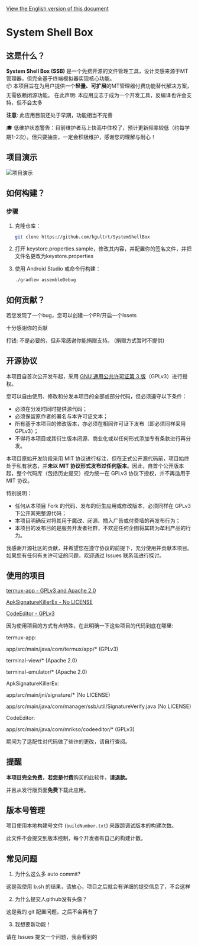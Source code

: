 [View the English version of this document](README_EN.md)

# System Shell Box

## 这是什么？

**System Shell Box (SSB)** 是一个免费开源的文件管理工具，设计灵感来源于MT管理器，但完全基于终端模拟器实现核心功能。  
📦 本项目旨在为用户提供一个**轻量、可扩展**的MT管理器付费功能替代解决方案，无需依赖闭源功能。
在此声明: 本应用立志于成为一个开发工具，反编译也许会支持，但不会太多

**注意**: 此应用目前还处于早期，功能相当不完善

🎓 低维护状态警告：目前维护者马上快高中住校了，预计更新频率较低（约每学期1-2次）。但只要抽空，一定会积极维护，感谢您的理解与耐心！

## 项目演示

![项目演示](./demo.gif)

## 如何构建？

### 步骤
1. 克隆仓库：
   ```bash
   git clone https://github.com/kgultrt/SystemShellBox
   ```

2. 打开 keystore.properties.sample，修改其内容，并配置你的签名文件，并把文件名更改为keystore.properties

3. 使用 Android Studio 或命令行构建：
   ```bash
   ./gradlew assembleDebug
   ```

## 如何贡献？

若您发现了一个bug，您可以创建一个PR/开启一个Issets

十分感谢你的贡献

打钱: 不是必要的，但非常感谢你能捐赠支持。 (捐赠方式暂时不提供)

## 开源协议

本项目自首次公开发布起，采用 [GNU 通用公共许可证第 3 版](LICENSE.txt)（GPLv3）进行授权。

您可以自由使用、修改和分发本项目的全部或部分代码，但必须遵守以下条件：

- 必须在分发时同时提供源代码；
- 必须保留原作者的署名与本许可证文本；
- 所有基于本项目的修改版本，亦必须在相同许可证下发布（即必须同样采用 GPLv3）；
- 不得将本项目或其衍生版本闭源、商业化或以任何形式添加专有条款进行再分发。

本项目原始开发阶段采用 MIT 协议进行标注，但在正式公开源代码前，项目始终处于私有状态，并**未以 MIT 协议形式发布过任何版本**。因此，自首个公开版本起，整个代码库（包括历史提交）视为统一在 GPLv3 协议下授权，并不再适用于 MIT 协议。

特别说明：

- 任何从本项目 Fork 的代码、发布的衍生应用或修改版本，必须同样在 GPLv3 下公开其完整源代码；
- 本项目明确反对将其用于魔改、闭源、插入广告或付费墙的再发布行为；
- 本项目的发布目的是服务开发者社群，不欢迎任何企图将其转为牟利产品的行为。

我感谢开源社区的贡献，并希望您在遵守协议的前提下，充分使用并贡献本项目。如果您有任何有关许可证的问题，欢迎通过 Issues 联系我进行探讨。

## 使用的项目
[termux-app - GPLv3 and Apache 2.0](https://github.com/termux/termux-app)

[ApkSignatureKillerEx - No LICENSE](https://github.com/L-JINBIN/ApkSignatureKillerEx)

[CodeEditor - GPLv3](https://github.com/MrIkso/CodeEditor)

因为使用项目的方式有点特殊，在此明确一下这些项目的代码到底在哪里:

termux-app:

app/src/main/java/com/termux/app/\* (GPLv3)

terminal-view/\* (Apache 2.0)

terminal-emulator/\* (Apache 2.0)


ApkSignatureKillerEx:

app/src/main/jni/signature/\* (No LICENSE)

app/src/main/java/com/manager/ssb/util/SignatureVerify.java (No LICENSE)


CodeEditor:

app/src/main/java/com/mrikso/codeeditor/\* (GPLv3)


期间为了适配性对代码做了些许的更改，请自行查阅。

## 提醒
**本项目完全免费，**若您是**付费**购买的此软件，**请退款。**

并且从发行版页面**免费**下载此应用。

## 版本号管理

项目使用本地构建号文件 (`buildNumber.txt`) 来跟踪调试版本的构建次数。

此文件不会提交到版本控制，每个开发者有自己的构建计数。

## 常见问题
1. 为什么这么多 auto commit?

这是我使用 b.sh 的结果，请放心，项目之后就会有详细的提交信息了，不会这样

2. 为什么提交人github没有头像？

这是我的 git 配置问题，之后不会再有了

3. 我想要新功能！

请在 Issues 提交一个问题，我会看到的